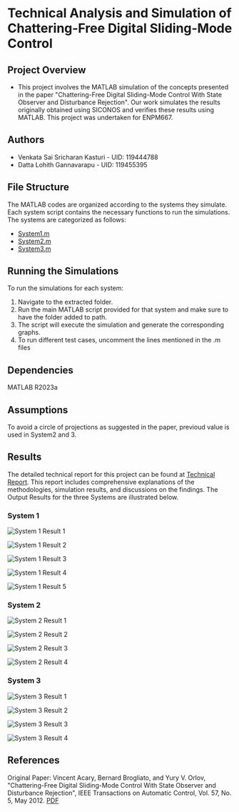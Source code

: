 # Technical Analysis and Simulation of Chattering-Free Digital Sliding-Mode Control

## Project Overview
- This project involves the MATLAB simulation of the concepts presented in the paper "Chattering-Free Digital Sliding-Mode Control With State Observer and Disturbance Rejection". Our work simulates the results originally obtained using SICONOS and verifies these results using MATLAB. This project was undertaken for ENPM667. 

## Authors
- Venkata Sai Sricharan Kasturi - UID: 119444788
- Datta Lohith Gannavarapu - UID: 119455395

## File Structure
The MATLAB codes are organized according to the systems they simulate. Each system script contains the necessary functions to run the simulations. The systems are categorized as follows:

- [System1.m](Project/System1.m)
- [System2.m](Project/System2.m)
- [System3.m](Project/System3.m)

## Running the Simulations
To run the simulations for each system:

1. Navigate to the extracted folder.
2. Run the main MATLAB script provided for that system and make sure to have the folder added to path.
3. The script will execute the simulation and generate the corresponding graphs.
4. To run different test cases, uncomment the lines mentioned in the .m files

## Dependencies
MATLAB R2023a

## Assumptions
To avoid a circle of projections as suggested in the paper, previoud value is used in System2 and 3.

## Results
The detailed technical report for this project can be found at [Technical Report](Report.pdf). This report includes comprehensive explanations of the methodologies, simulation results, and discussions on the findings. The Output Results for the three Systems are illustrated below.

### System 1

![System 1 Result 1](Project/Results/sys1_1.jpg)

![System 1 Result 2](Project/Results/sys1_2.jpg)

![System 1 Result 3](Project/Results/sys1_3.jpg)

![System 1 Result 4](Project/Results/sys1_4.jpg)

![System 1 Result 5](Project/Results/sys1_5.jpg)


### System 2

![System 2 Result 1](Results/sys2_1.jpg)

![System 2 Result 2](Results/sys2_2.jpg)

![System 2 Result 3](Results/sys2_3.jpg)

![System 2 Result 4](Results/sys2_4.jpg)

### System 3

![System 3 Result 1](Results/sys3_1.jpg)

![System 3 Result 2](Results/sys3_2.jpg)

![System 3 Result 3](Results/sys3_3.jpg)

![System 3 Result 4](Results/sys3_4.jpg)


## References
Original Paper: Vincent Acary, Bernard Brogliato, and Yury V. Orlov, "Chattering-Free Digital Sliding-Mode Control With State Observer and Disturbance Rejection", IEEE Transactions on Automatic Control, Vol. 57, No. 5, May 2012. [PDF](Chattering-Free_Digital_Sliding-Mode_Control_With_State_Observer_and_Disturbance_Rejection.pdf)
